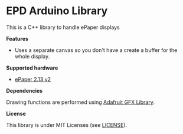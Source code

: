 # EPD Arduino Library

This is a C++ library to handle ePaper displays

**Features**

- Uses a separate canvas so you don't have a create a buffer for the whole display.

**Supported hardware**

- [ePaper 2.13 v2](https://www.waveshare.com/wiki/2.13inch_e-Paper_HAT)

**Dependencies**

Drawing functions are performed using [Adafruit GFX Library](https://github.com/adafruit/Adafruit-GFX-Library).

**License**

This library is under MIT Licenses (see [LICENSE](LICENSE)).